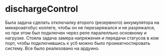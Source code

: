 # dischargeControl

Была задача сделать отключалку второго (резервного) аккумулятора на миккроавтобус коллеге, чтобы он не перезаряжался и не разряжался, но при этом был подключен через реле паралелльно основному и нагрузке. Стояла задача замера напряжения и передачи статусов в ком порт, чтобы подключившись к усб можно было проииагностировать систему. Все было реализовано на ардуино.